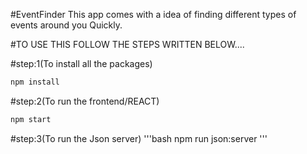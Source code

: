 #EventFinder
This app comes with a idea of finding different types of events around you Quickly.

#TO USE THIS FOLLOW THE STEPS WRITTEN BELOW....

#step:1(To install all the packages)
```bash
npm install
```

#step:2(To run the frontend/REACT)
```bash
npm start
```

#step:3(To run the Json server)
'''bash
npm run json:server
'''
